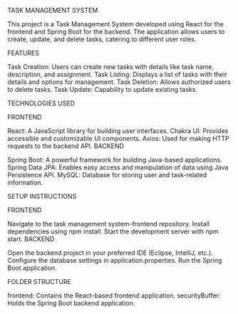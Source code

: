 TASK MANAGEMENT SYSTEM

This project is a Task Management System developed using React for the frontend and Spring Boot for the backend. The application allows users to create, update, and delete tasks, catering to different user roles.



FEATURES

Task Creation: Users can create new tasks with details like task name, description, and assignment.
Task Listing: Displays a list of tasks with their details and options for management.
Task Deletion: Allows authorized users to delete tasks.
Task Update: Capability to update existing tasks.



TECHNOLOGIES USED

FRONTEND

React: A JavaScript library for building user interfaces.
Chakra UI: Provides accessible and customizable UI components.
Axios: Used for making HTTP requests to the backend API.
BACKEND

Spring Boot: A powerful framework for building Java-based applications.
Spring Data JPA: Enables easy access and manipulation of data using Java Persistence API.
MySQL: Database for storing user and task-related information.




SETUP INSTRUCTIONS

FRONTEND

Navigate to the task management system-frontend repository.
Install dependencies using npm install.
Start the development server with npm start.
BACKEND

Open the backend project in your preferred IDE (Eclipse, IntelliJ, etc.).
Configure the database settings in application.properties.
Run the Spring Boot application.


FOLDER STRUCTURE

frontend: Contains the React-based frontend application.
securityBuffer: Holds the Spring Boot backend application.
